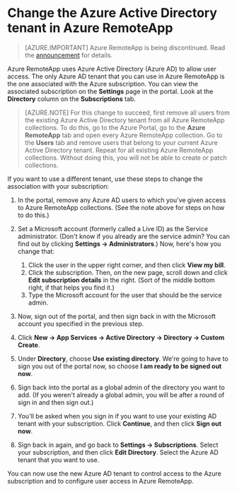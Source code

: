 # Change the Azure Active Directory tenant in Azure RemoteApp

> [AZURE.IMPORTANT]
> Azure RemoteApp is being discontinued. Read the [announcement](https://go.microsoft.com/fwlink/?linkid=821148) for details.

Azure RemoteApp uses Azure Active Directory (Azure AD) to allow user access. The only Azure AD tenant that you can use in Azure RemoteApp is the one associated with the Azure subscription. You can view the associated subscription on the **Settings** page in the portal. Look at the **Directory** column on the **Subscriptions** tab.

> [AZURE.NOTE] For this change to succeed, first remove all users from the existing Azure Active Directory tenant from all Azure RemoteApp collections. To do this, go to the Azure Portal, go to the **Azure RemoteApp** tab and open every Azure RemoteApp collection. Go to the **Users** tab and remove users that belong to your current Azure Active Directory tenant. Repeat for all existing Azure RemoteApp collections. Without doing this, you will not be able to create or patch collections.

If you want to use a different tenant, use these steps to change the association with your subscription:

1. In the portal, remove any Azure AD users to which you’ve given access to Azure RemoteApp collections. (See the note above for steps on how to do this.)


2. Set a Microsoft account (formerly called a Live ID) as the Service administrator. (Don't know if you already are the service admin? You can find out by clicking **Settings -> Administrators**.) Now, here's how you change that:
	1. Click the user in the upper right corner, and then click **View my bill**.
	2. Click the subscription. Then, on the new page, scroll down and click **Edit subscription details** in the right. (Sort of the middle bottom right, if that helps you find it.)
	3. Type the Microsoft account for the user that should be the service admin.

3. Now, sign out of the portal, and then sign back in with the Microsoft account you specified in the previous step.


4. Click **New -> App Services -> Active Directory -> Directory -> Custom Create**.
5. Under **Directory**, choose **Use existing directory**. We're going to have to sign you out of the portal now, so choose **I am ready to be signed out now**.
6. Sign back into the portal as a global admin of the directory you want to add. (If you weren't already a global admin, you will be after a round of sign in and then sign out.)
7. You'll be asked when you sign in if you want to use your existing AD tenant with your subscription. Click **Continue**, and then click **Sign out now**.
5. Sign back in again, and go back to **Settings -> Subscriptions**. Select your subscription, and then click **Edit Directory**. Select the Azure AD tenant that you want to use.



You can now use the new Azure AD tenant to control access to the Azure subscription and to configure user access in Azure RemoteApp.
